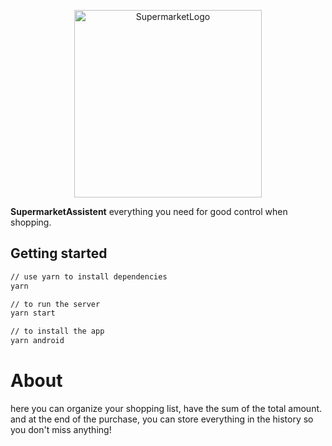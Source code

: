 <p align="center">
  <a rel="noopener" target="_blank"><img width="300" src="./src/assets/supermarketLogo.png" alt="SupermarketLogo"></a>
</p>

**SupermarketAssistent**  everything you need for good control when shopping.


## Getting started

```sh
// use yarn to install dependencies
yarn

// to run the server
yarn start 

// to install the app
yarn android
```

# About

here you can organize your shopping list, have the sum of the total amount. and at the end of the purchase, you can store everything in the history so you don't miss anything!
